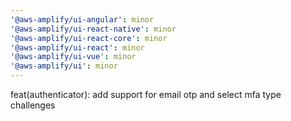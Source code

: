 ```yaml
---
'@aws-amplify/ui-angular': minor
'@aws-amplify/ui-react-native': minor
'@aws-amplify/ui-react-core': minor
'@aws-amplify/ui-react': minor
'@aws-amplify/ui-vue': minor
'@aws-amplify/ui': minor
---
```


feat(authenticator): add support for email otp and select mfa type challenges
